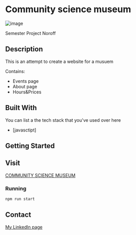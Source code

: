 # Community science museum


![image](https://user-images.githubusercontent.com/91548973/171273516-32c9d1db-de09-4c8a-aa28-c35139e8ca5e.png)

Semester Project Noroff

## Description

This is an attempt to create a website for a musuem

Contains:

- Events page
- About page
- Hours&Prices

## Built With

You can list a the tech stack that you've used over here

- [javasctipt]

## Getting Started

## Visit
[COMMUNITY SCIENCE MUSEUM](https://infallible-bardeen-b85383.netlify.app/)
### Running

```bash
npm run start
```


## Contact

[My LinkedIn page](https://www.linkedin.com/in/ole-martin-snoen-86625a21a/)
